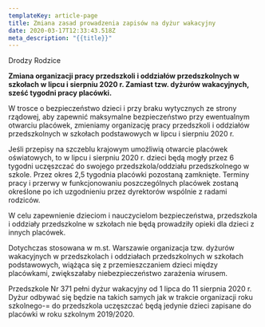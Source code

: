 ```yaml
---
templateKey: article-page
title: Zmiana zasad prowadzenia zapisów na dyżur wakacyjny
date: 2020-03-17T12:33:43.518Z
meta_description: "{{title}}"
---
```

Drodzy Rodzice

**Zmiana organizacji pracy przedszkoli i oddziałów przedszkolnych w szkołach w lipcu i sierpniu 2020 r. Zamiast tzw. dyżurów wakacyjnych, sześć tygodni pracy placówki.**

W trosce o bezpieczeństwo dzieci i przy braku wytycznych ze strony rządowej, aby zapewnić maksymalne bezpieczeństwo przy ewentualnym otwarciu placówek, zmieniamy organizację pracy przedszkoli i oddziałów przedszkolnych w szkołach podstawowych w lipcu i sierpniu 2020 r.

Jeśli przepisy na szczeblu krajowym umożliwią otwarcie placówek oświatowych, to w lipcu i sierpniu 2020 r. dzieci będą mogły przez 6 tygodni uczęszczać do swojego przedszkola/oddziału przedszkolnego w szkole. Przez okres 2,5 tygodnia placówki pozostaną zamknięte. Terminy pracy i przerwy w funkcjonowaniu poszczególnych placówek zostaną określone po ich uzgodnieniu przez dyrektorów wspólnie z radami rodziców.

W celu zapewnienie dzieciom i nauczycielom bezpieczeństwa, przedszkola i oddziały przedszkolne w szkołach nie będą prowadziły opieki dla dzieci z innych placówek.

Dotychczas stosowana w m.st. Warszawie organizacja tzw. dyżurów wakacyjnych w przedszkolach i oddziałach przedszkolnych w szkołach podstawowych, wiążąca się z przemieszczaniem dzieci między placówkami, zwiększałaby niebezpieczeństwo zarażenia wirusem.

Przedszkole Nr 371 pełni dyżur wakacyjny od 1 lipca do 11 sierpnia 2020 r. Dyżur odbywać się będzie na takich samych jak w trakcie organizacji roku szkolnego-= do przedszkola uczęszczać będą jedynie dzieci zapisane do placówki w roku szkolnym 2019/2020.